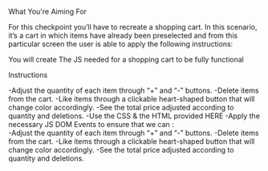 What You're Aiming For

For this checkpoint you’ll have to recreate a shopping cart. 
In this scenario, it’s a cart in which items have already been preselected 
and from this particular screen the user is able to apply the following instructions:

You will create The JS needed for a shopping cart  to be fully functional


Instructions

-Adjust the quantity of each item through  “+” and “-” buttons.
-Delete items from the cart.
-Like items through a clickable heart-shaped button that will change color accordingly.
-See the total price adjusted according to quantity and deletions.
-Use the CSS & the HTML provided HERE
-Apply the necessary JS DOM Events to  ensure that we can :   
-Adjust the quantity of each item through  “+” and “-” buttons.
-Delete items from the cart.
-Like items through a clickable heart-shaped button that will change color accordingly.
-See the total price adjusted according to quantity and deletions.